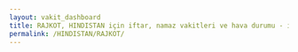 ```yaml
---
layout: vakit_dashboard
title: RAJKOT, HINDISTAN için iftar, namaz vakitleri ve hava durumu - ilçe/eyalet seç
permalink: /HINDISTAN/RAJKOT/
---
```


<script type="text/javascript">
  var GLOBAL_COUNTRY = 'HINDISTAN';
  var GLOBAL_CITY = 'RAJKOT';
  var GLOBAL_STATE = '';
  var lat = 72;
  var lon = 21;
</script>
